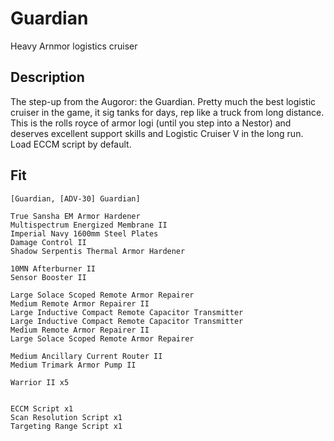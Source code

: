 # Guardian

 Heavy Arnmor logistics cruiser

## Description

The step-up from the Augoror: the Guardian. Pretty much the best logistic cruiser in the game,
it sig tanks for days, rep like a truck from long distance. This is the rolls royce of
armor logi (until you step into a Nestor) and deserves excellent support skills and
Logistic Cruiser V in the long run. Load ECCM script by default.


## Fit

```
[Guardian, [ADV-30] Guardian]

True Sansha EM Armor Hardener
Multispectrum Energized Membrane II
Imperial Navy 1600mm Steel Plates
Damage Control II
Shadow Serpentis Thermal Armor Hardener

10MN Afterburner II
Sensor Booster II

Large Solace Scoped Remote Armor Repairer
Medium Remote Armor Repairer II
Large Inductive Compact Remote Capacitor Transmitter
Large Inductive Compact Remote Capacitor Transmitter
Medium Remote Armor Repairer II
Large Solace Scoped Remote Armor Repairer

Medium Ancillary Current Router II
Medium Trimark Armor Pump II

Warrior II x5


ECCM Script x1
Scan Resolution Script x1
Targeting Range Script x1
```